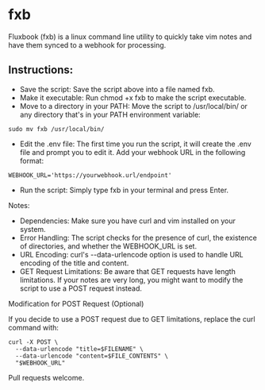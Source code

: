 # fxb
Fluxbook (fxb) is a linux command line utility to quickly take vim notes and have them synced to a webhook for processing. 

## Instructions:

- Save the script: Save the script above into a file named fxb.
- Make it executable: Run chmod +x fxb to make the script executable.
- Move to a directory in your PATH: Move the script to /usr/local/bin/ or any directory that's in your PATH environment variable:

```sudo mv fxb /usr/local/bin/```

- Edit the .env file: The first time you run the script, it will create the .env file and prompt you to edit it. Add your webhook URL in the following format:

```WEBHOOK_URL='https://yourwebhook.url/endpoint'```

- Run the script: Simply type fxb in your terminal and press Enter.

Notes:

- Dependencies: Make sure you have curl and vim installed on your system.
- Error Handling: The script checks for the presence of curl, the existence of directories, and whether the WEBHOOK_URL is set.
- URL Encoding: curl's --data-urlencode option is used to handle URL encoding of the title and content.
- GET Request Limitations: Be aware that GET requests have length limitations. If your notes are very long, you might want to modify the script to use a POST request instead.

Modification for POST Request (Optional)

If you decide to use a POST request due to GET limitations, replace the curl command with:

```
curl -X POST \
  --data-urlencode "title=$FILENAME" \
  --data-urlencode "content=$FILE_CONTENTS" \
  "$WEBHOOK_URL"
```

Pull requests welcome.
